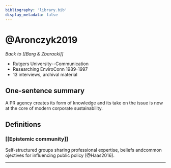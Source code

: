 ```yaml
---
bibliography: 'library.bib'
display_metadata: false
---
```

# @Aronczyk2019

*Back to [[Barg & Zbaracki]]*

* Rutgers University--Communication
* Researching EnviroConn 1989-1997
* 13 interviews, archival material

## One-sentence summary

A PR agency creates its form of knowledge and its take on the issue is now at the core of modern corporate sustainability.


## Definitions

### [[Epistemic community]]

Self-structured groups sharing professional expertise, beliefs andcommon ojectives for influencing public policy [@Haas2016].



---